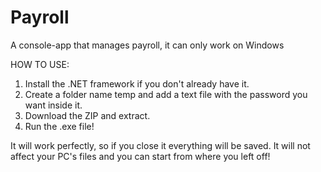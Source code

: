 # Payroll
A console-app that manages payroll, it can only work on Windows

HOW TO USE:

1. Install the .NET framework if you don't already have it.
2. Create a folder name temp and add a text file with the password you want inside it.
3. Download the ZIP and extract.
4. Run the .exe file!

It will work perfectly, so if you close it everything will be saved. It will not affect your PC's files and you can start from where you left off!

